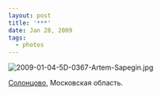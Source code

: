 ```yaml
---
layout: post
title: '***'
date: Jan 28, 2009
tags:
  - photos
---
```


![2009-01-04-5D-0367-Artem-Sapegin.jpg](photo://662)

[Солонцово](http://birdwatcher.ru/albums/solontsovo/ "Фотографии из Солонцово"), Московская область.
